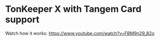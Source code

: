 # TonKeeper X with Tangem Card support

Watch how it works:
https://www.youtube.com/watch?v=FBM9n29_82o